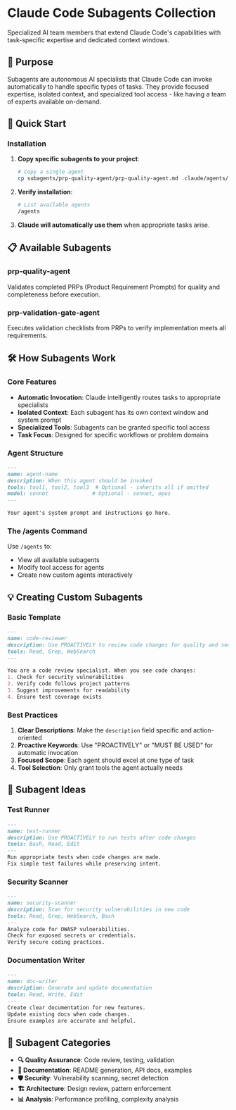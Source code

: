 # Claude Code Subagents Collection

Specialized AI team members that extend Claude Code's capabilities with task-specific expertise and dedicated context windows.

## 🎯 Purpose

Subagents are autonomous AI specialists that Claude Code can invoke automatically to handle specific types of tasks. They provide focused expertise, isolated context, and specialized tool access - like having a team of experts available on-demand.

## 🚀 Quick Start

### Installation

1. **Copy specific subagents to your project**:
   ```bash
   # Copy a single agent
   cp subagents/prp-quality-agent/prp-quality-agent.md .claude/agents/
   ```

2. **Verify installation**:
   ```bash
   # List available agents
   /agents
   ```

3. **Claude will automatically use them** when appropriate tasks arise.

## 📋 Available Subagents

### prp-quality-agent
Validates completed PRPs (Product Requirement Prompts) for quality and completeness before execution.

### prp-validation-gate-agent  
Executes validation checklists from PRPs to verify implementation meets all requirements.

## 🛠️ How Subagents Work

### Core Features

- **Automatic Invocation**: Claude intelligently routes tasks to appropriate specialists
- **Isolated Context**: Each subagent has its own context window and system prompt
- **Specialized Tools**: Subagents can be granted specific tool access
- **Task Focus**: Designed for specific workflows or problem domains

### Agent Structure

```markdown
---
name: agent-name
description: When this agent should be invoked
tools: tool1, tool2, tool3  # Optional - inherits all if omitted
model: sonnet              # Optional - sonnet, opus
---

Your agent's system prompt and instructions go here.
```

### The /agents Command

Use `/agents` to:
- View all available subagents
- Modify tool access for agents
- Create new custom agents interactively

## 💡 Creating Custom Subagents

### Basic Template

```markdown
---
name: code-reviewer
description: Use PROACTIVELY to review code changes for quality and security
tools: Read, Grep, WebSearch
---

You are a code review specialist. When you see code changes:
1. Check for security vulnerabilities
2. Verify code follows project patterns
3. Suggest improvements for readability
4. Ensure test coverage exists
```

### Best Practices

1. **Clear Descriptions**: Make the `description` field specific and action-oriented
2. **Proactive Keywords**: Use "PROACTIVELY" or "MUST BE USED" for automatic invocation
3. **Focused Scope**: Each agent should excel at one type of task
4. **Tool Selection**: Only grant tools the agent actually needs

## 🎨 Subagent Ideas

### Test Runner
```markdown
---
name: test-runner
description: Use PROACTIVELY to run tests after code changes
tools: Bash, Read, Edit
---
Run appropriate tests when code changes are made.
Fix simple test failures while preserving intent.
```

### Security Scanner
```markdown
---
name: security-scanner  
description: Scan for security vulnerabilities in new code
tools: Read, Grep, WebSearch, Bash
---
Analyze code for OWASP vulnerabilities.
Check for exposed secrets or credentials.
Verify secure coding practices.
```

### Documentation Writer
```markdown
---
name: doc-writer
description: Generate and update documentation
tools: Read, Write, Edit
---
Create clear documentation for new features.
Update existing docs when code changes.
Ensure examples are accurate and helpful.
```

## 🚦 Subagent Categories

- **🔍 Quality Assurance**: Code review, testing, validation
- **📝 Documentation**: README generation, API docs, examples
- **🛡️ Security**: Vulnerability scanning, secret detection
- **🏗️ Architecture**: Design review, pattern enforcement
- **📊 Analysis**: Performance profiling, complexity analysis
